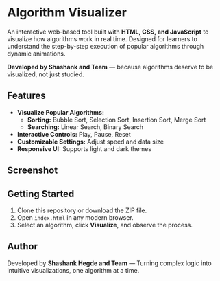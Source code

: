 # Algorithm Visualizer

An interactive web-based tool built with **HTML, CSS, and JavaScript** to visualize how algorithms work in real time. Designed for learners to understand the step-by-step execution of popular algorithms through dynamic animations.

**Developed by Shashank and Team** — because algorithms deserve to be visualized, not just studied.

## Features
- **Visualize Popular Algorithms:**
  - **Sorting:** Bubble Sort, Selection Sort, Insertion Sort, Merge Sort
  - **Searching:** Linear Search, Binary Search
- **Interactive Controls:** Play, Pause, Reset
- **Customizable Settings:** Adjust speed and data size
- **Responsive UI:** Supports light and dark themes

## Screenshot


## Getting Started
1. Clone this repository or download the ZIP file.
2. Open `index.html` in any modern browser.
3. Select an algorithm, click **Visualize**, and observe the process.

## Author
Developed by **Shashank Hegde and Team** — Turning complex logic into intuitive visualizations, one algorithm at a time.
